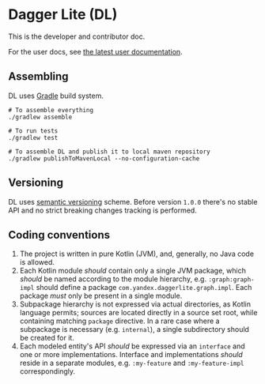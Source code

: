 # Dagger Lite (DL)

This is the developer and contributor doc.

For the user docs, see [the latest user documentation](https://teamcity.browser.yandex-team.ru/repository/download/Mobile_DaggerLite_Publish/lastSuccessful/kdocs.zip!/index.html).

## Assembling

DL uses [Gradle](https://docs.gradle.org/current/userguide/userguide.html) build system.

```shell
# To assemble everything
./gradlew assemble

# To run tests
./gradlew test

# To assemble DL and publish it to local maven repository
./gradlew publishToMavenLocal --no-configuration-cache
```

## Versioning

DL uses [semantic versioning](https://semver.org/) scheme. 
Before version `1.0.0` there's no stable API and no strict breaking changes tracking is performed. 

## Coding conventions

1. The project is written in pure Kotlin (JVM), and, generally, no Java code is allowed.
2. Each Kotlin module _should_ contain only a single JVM package,
   which _should_ be named according to the module hierarchy,
   e.g. `:graph:graph-impl` should define a package `com.yandex.daggerlite.graph.impl`. Each package _must_ only be
   present in a single module.
3. Subpackage hierarchy is not expressed via actual directories, as Kotlin language permits;
   sources are located directly in a source set root, while containing matching `package` directive.
   In a rare case where a subpackage is necessary (e.g. `internal`), a single subdirectory should be created for it.
4. Each modeled entity's API _should_ be expressed via an `interface` and one or more implementations. Interface and
   implementations _should_ reside in a separate modules, e.g. `:my-feature` and `:my-feature-impl` correspondingly.
